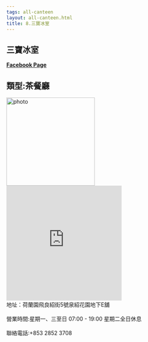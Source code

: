 ```yaml
---
tags: all-canteen
layout: all-canteen.html
title: 8.三寶冰室
---
```



<h2>三寶冰室</h2>
<a href='https://www.facebook.com/sampoumacau/'><b>Facebook Page</b></a>
<h2>類型:茶餐廳</h2>
<img src="https://user-images.githubusercontent.com/70761288/113151456-ab68f000-9267-11eb-87c1-b8473d021d79.png" alt="photo" width="230" height="230">
<iframe src="https://www.google.com/maps/embed?pb=!1m14!1m8!1m3!1d14776.261289345144!2d113.548617!3d22.1996237!3m2!1i1024!2i768!4f13.1!3m3!1m2!1s0x0%3A0x54a54062d91a8261!2z5LiJ5a-25Yaw5a6k!5e0!3m2!1szh-TW!2s!4v1617197193856!5m2!1szh-TW!2s" width="300" height="300" style="border:0;" allowfullscreen="" loading="lazy"></iframe>
<br>地址：荷蘭園飛良紹街5號泉紹花園地下E舖</br>
<br>營業時間:星期一、三至日 07:00 - 19:00  星期二全日休息</br>
<br>聯絡電話:+853 2852 3708</br>
